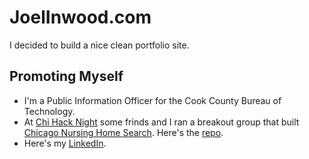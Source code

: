 # JoelInwood.com
I decided to build a nice clean portfolio site. 
## Promoting Myself
* I'm a Public Information Officer for the Cook County Bureau of Technology.  
* At [Chi Hack Night](https://chihacknight.org) some frinds and I ran a breakout group that built [Chicago Nursing Home Search](http://chicagonursinghomesearch.com). Here's the [repo](https://github.com/open-retirement/open-retirement.github.com). 
* Here's my [LinkedIn](https://www.linkedin.com/in/joel-inwood-18645512/).
